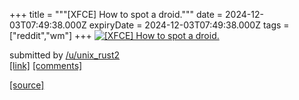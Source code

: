 +++
title = """[XFCE] How to spot a droid."""
date = 2024-12-03T07:49:38.000Z
expiryDate = 2024-12-03T07:49:38.000Z
tags = ["reddit","wm"]
+++
[![[XFCE] How to spot a droid.](https://b.thumbs.redditmedia.com/3gkcsySLTRhfVQmj9i063b-SKJ7EeX5CCaPTxyft8QM.jpg "[XFCE] How to spot a droid.")](https://www.reddit.com/r/unixporn/comments/1h5icx9/xfce_how_to_spot_a_droid/)

submitted by [/u/unix\_rust2](https://www.reddit.com/user/unix_rust2)  
[\[link\]](https://www.reddit.com/gallery/1h5icx9) [\[comments\]](https://www.reddit.com/r/unixporn/comments/1h5icx9/xfce_how_to_spot_a_droid/)

[[source]](https://www.reddit.com/r/unixporn/comments/1h5icx9/xfce_how_to_spot_a_droid/)
